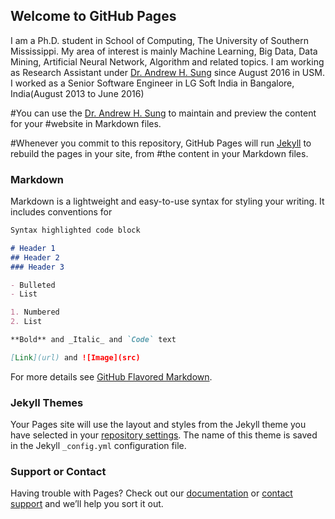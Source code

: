 ## Welcome to GitHub Pages

I am a Ph.D. student in School of Computing, The University of Southern Mississippi. My area of interest is mainly Machine Learning, Big Data, Data Mining, Artificial Neural Network, Algorithm and related topics. I am working as Research Assistant under [Dr. Andrew H. Sung](https://www.usm.edu/computing/faculty/andrew-h-sung) since August 2016 in USM. I worked as a Senior Software Engineer in LG Soft India in Bangalore, India(August 2013 to June 2016)​



#You can use the [Dr. Andrew H. Sung](https://www.usm.edu/computing/faculty/andrew-h-sung) to maintain and preview the content for your #website in Markdown files.

#Whenever you commit to this repository, GitHub Pages will run [Jekyll](https://jekyllrb.com/) to rebuild the pages in your site, from #the content in your Markdown files.

### Markdown

Markdown is a lightweight and easy-to-use syntax for styling your writing. It includes conventions for

```markdown
Syntax highlighted code block

# Header 1
## Header 2
### Header 3

- Bulleted
- List

1. Numbered
2. List

**Bold** and _Italic_ and `Code` text

[Link](url) and ![Image](src)
```

For more details see [GitHub Flavored Markdown](https://guides.github.com/features/mastering-markdown/).

### Jekyll Themes

Your Pages site will use the layout and styles from the Jekyll theme you have selected in your [repository settings](https://github.com/amartyahatua/about/settings). The name of this theme is saved in the Jekyll `_config.yml` configuration file.

### Support or Contact

Having trouble with Pages? Check out our [documentation](https://help.github.com/categories/github-pages-basics/) or [contact support](https://github.com/contact) and we’ll help you sort it out.
